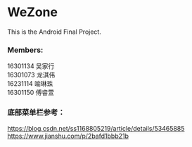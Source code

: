 # WeZone
This is the Android Final Project.

### Members:  
16301134 吴家行  
16301073 龙淇伟  
16231114 喻琳珠  
16301150 傅睿萱
### 底部菜单栏参考：  
https://blog.csdn.net/ss1168805219/article/details/53465885  
https://www.jianshu.com/p/2bafd1bbb21b
